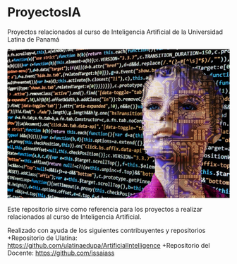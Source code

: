# ProyectosIA
Proyectos relacionados al curso de Inteligencia Artificial de la Universidad Latina de Panamá

![IA](artificial-intelligence-g5c29cdd48_1280.jpg)



Este repositorio sirve como referencia para los proyectos a realizar relacionados al curso de Inteligencia Artificial.

Realizado con ayuda de los siguientes contribuyentes y repositorios
+Repositorio de Ulatina: https://github.com/ulatinaedupa/ArtificialIntelligence
+Repositorio del Docente: https://github.com/issaiass
